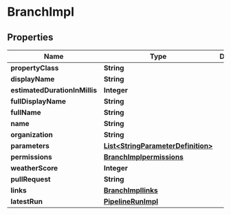 

# BranchImpl


## Properties

Name | Type | Description | Notes
------------ | ------------- | ------------- | -------------
**propertyClass** | **String** |  |  [optional]
**displayName** | **String** |  |  [optional]
**estimatedDurationInMillis** | **Integer** |  |  [optional]
**fullDisplayName** | **String** |  |  [optional]
**fullName** | **String** |  |  [optional]
**name** | **String** |  |  [optional]
**organization** | **String** |  |  [optional]
**parameters** | [**List&lt;StringParameterDefinition&gt;**](StringParameterDefinition.md) |  |  [optional]
**permissions** | [**BranchImplpermissions**](BranchImplpermissions.md) |  |  [optional]
**weatherScore** | **Integer** |  |  [optional]
**pullRequest** | **String** |  |  [optional]
**links** | [**BranchImpllinks**](BranchImpllinks.md) |  |  [optional]
**latestRun** | [**PipelineRunImpl**](PipelineRunImpl.md) |  |  [optional]



